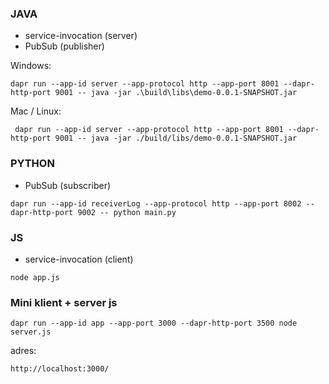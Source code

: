 ### JAVA
- service-invocation (server)
- PubSub (publisher)

Windows:
```
dapr run --app-id server --app-protocol http --app-port 8001 --dapr-http-port 9001 -- java -jar .\build\libs\demo-0.0.1-SNAPSHOT.jar
```

Mac / Linux: 
```
 dapr run --app-id server --app-protocol http --app-port 8001 --dapr-http-port 9001 -- java -jar ./build/libs/demo-0.0.1-SNAPSHOT.jar
```
### PYTHON
- PubSub (subscriber)
```
dapr run --app-id receiverLog --app-protocol http --app-port 8002 --dapr-http-port 9002 -- python main.py
```

### JS
- service-invocation (client)
```
node app.js
```

### Mini klient + server js
```
dapr run --app-id app --app-port 3000 --dapr-http-port 3500 node server.js
```
adres: 
```
http://localhost:3000/
```
